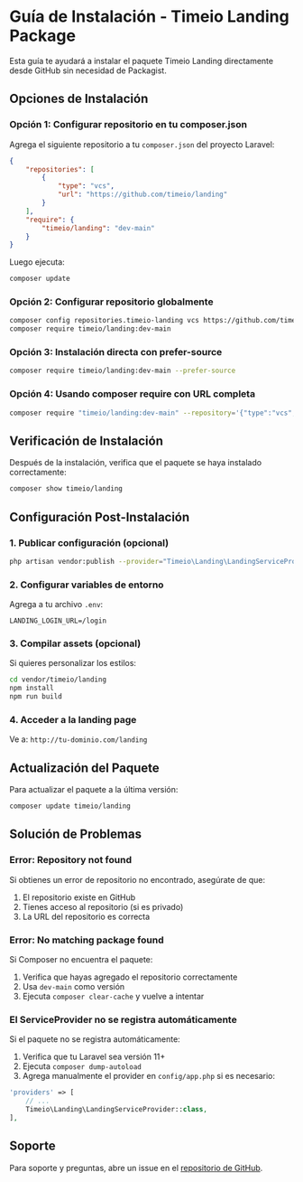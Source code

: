 # Guía de Instalación - Timeio Landing Package

Esta guía te ayudará a instalar el paquete Timeio Landing directamente desde GitHub sin necesidad de Packagist.

## Opciones de Instalación

### Opción 1: Configurar repositorio en tu composer.json

Agrega el siguiente repositorio a tu `composer.json` del proyecto Laravel:

```json
{
    "repositories": [
        {
            "type": "vcs",
            "url": "https://github.com/timeio/landing"
        }
    ],
    "require": {
        "timeio/landing": "dev-main"
    }
}
```

Luego ejecuta:

```bash
composer update
```

### Opción 2: Configurar repositorio globalmente

```bash
composer config repositories.timeio-landing vcs https://github.com/timeio/landing
composer require timeio/landing:dev-main
```

### Opción 3: Instalación directa con prefer-source

```bash
composer require timeio/landing:dev-main --prefer-source
```

### Opción 4: Usando composer require con URL completa

```bash
composer require "timeio/landing:dev-main" --repository='{"type":"vcs","url":"https://github.com/timeio/landing"}'
```

## Verificación de Instalación

Después de la instalación, verifica que el paquete se haya instalado correctamente:

```bash
composer show timeio/landing
```

## Configuración Post-Instalación

### 1. Publicar configuración (opcional)

```bash
php artisan vendor:publish --provider="Timeio\Landing\LandingServiceProvider" --tag="landing-config"
```

### 2. Configurar variables de entorno

Agrega a tu archivo `.env`:

```env
LANDING_LOGIN_URL=/login
```

### 3. Compilar assets (opcional)

Si quieres personalizar los estilos:

```bash
cd vendor/timeio/landing
npm install
npm run build
```

### 4. Acceder a la landing page

Ve a: `http://tu-dominio.com/landing`

## Actualización del Paquete

Para actualizar el paquete a la última versión:

```bash
composer update timeio/landing
```

## Solución de Problemas

### Error: Repository not found

Si obtienes un error de repositorio no encontrado, asegúrate de que:

1. El repositorio existe en GitHub
2. Tienes acceso al repositorio (si es privado)
3. La URL del repositorio es correcta

### Error: No matching package found

Si Composer no encuentra el paquete:

1. Verifica que hayas agregado el repositorio correctamente
2. Usa `dev-main` como versión
3. Ejecuta `composer clear-cache` y vuelve a intentar

### El ServiceProvider no se registra automáticamente

Si el paquete no se registra automáticamente:

1. Verifica que tu Laravel sea versión 11+
2. Ejecuta `composer dump-autoload`
3. Agrega manualmente el provider en `config/app.php` si es necesario:

```php
'providers' => [
    // ...
    Timeio\Landing\LandingServiceProvider::class,
],
```

## Soporte

Para soporte y preguntas, abre un issue en el [repositorio de GitHub](https://github.com/timeio/landing/issues).
